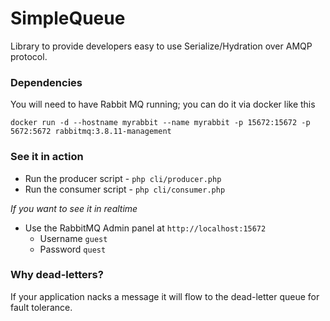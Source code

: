 # SimpleQueue

Library to provide developers easy to use Serialize/Hydration over AMQP protocol.

### Dependencies

You will need to have Rabbit MQ running; you can do it via docker like this

`docker run -d --hostname myrabbit --name myrabbit -p 15672:15672 -p 5672:5672 rabbitmq:3.8.11-management`

### See it in action
- Run the producer script - `php cli/producer.php`
- Run the consumer script - `php cli/consumer.php`

*If you want to see it in realtime*
- Use the RabbitMQ Admin panel at `http://localhost:15672`
    - Username `guest`
    - Password `quest`
    
### Why dead-letters?
If your application nacks a message it will flow to the dead-letter queue for fault tolerance.